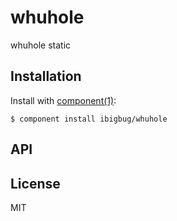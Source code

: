 
# whuhole

  whuhole static

## Installation

  Install with [component(1)](http://component.io):

    $ component install ibigbug/whuhole

## API



## License

  MIT
